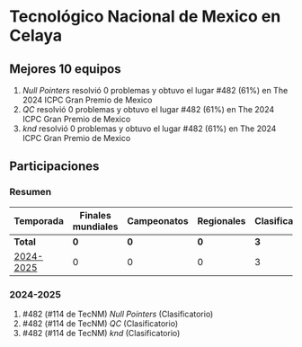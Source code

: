 ---
---

# Tecnológico Nacional de Mexico en Celaya

## Mejores 10 equipos

1. _Null Pointers_ resolvió 0 problemas y obtuvo el lugar #482 (61%) en The 2024 ICPC Gran Premio de Mexico
1. _QC_ resolvió 0 problemas y obtuvo el lugar #482 (61%) en The 2024 ICPC Gran Premio de Mexico
1. _knd_ resolvió 0 problemas y obtuvo el lugar #482 (61%) en The 2024 ICPC Gran Premio de Mexico

## Participaciones

### Resumen

| Temporada | Finales mundiales | Campeonatos | Regionales | Clasificatorios | Equipos |
| --- | --- | --- | --- | --- | --- |
| **Total** | **0** | **0** | **0** | **3** | **3** |
| [2024-2025](#2024-2025) | 0 | 0 | 0 | 3 | 3 |

### 2024-2025

1. #482 (#114 de TecNM) _Null Pointers_ (Clasificatorio)
1. #482 (#114 de TecNM) _QC_ (Clasificatorio)
1. #482 (#114 de TecNM) _knd_ (Clasificatorio)




